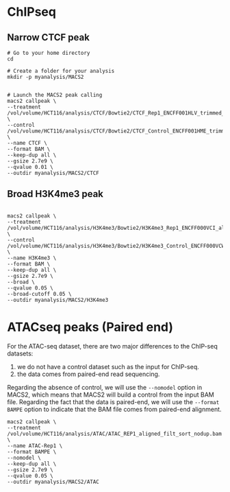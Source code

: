 # ChIPseq

## Narrow CTCF peak

```
# Go to your home directory
cd 

# Create a folder for your analysis
mkdir -p myanalysis/MACS2


# Launch the MACS2 peak calling
macs2 callpeak \
--treatment /vol/volume/HCT116/analysis/CTCF/Bowtie2/CTCF_Rep1_ENCFF001HLV_trimmed_aligned_filt_sort_nodup.bam \
--control /vol/volume/HCT116/analysis/CTCF/Bowtie2/CTCF_Control_ENCFF001HME_trimmed_aligned_filt_sort_nodup.bam \
--name CTCF \
--format BAM \
--keep-dup all \
--gsize 2.7e9 \
--qvalue 0.01 \
--outdir myanalysis/MACS2/CTCF
```

## Broad H3K4me3 peak

```

macs2 callpeak \
--treatment /vol/volume/HCT116/analysis/H3K4me3/Bowtie2/H3K4me3_Rep1_ENCFF000VCI_aligned_filt_sort_nodup.bam \
--control /vol/volume/HCT116/analysis/H3K4me3/Bowtie2/H3K4me3_Control_ENCFF000VCW_aligned_filt_sort_nodup.bam \
--name H3K4me3 \
--format BAM \
--keep-dup all \
--gsize 2.7e9 \
--broad \
--qvalue 0.05 \
--broad-cutoff 0.05 \
--outdir myanalysis/MACS2/H3K4me3

```

# ATACseq peaks (Paired end)

For the ATAC-seq dataset, there are two major differences to the ChIP-seq datasets:

1. we do not have a control dataset such as the input for ChIP-seq.
2. the data comes from paired-end read sequencing.

Regarding the absence of control, we will use the `--nomodel` option in MACS2, which means that MACS2 will build a control from the input BAM file.
Regarding the fact that the data is paired-end, we will use the `--format BAMPE` option to indicate that the BAM file comes from paired-end alignment.

```
macs2 callpeak \
--treatment /vol/volume/HCT116/analysis/ATAC/ATAC_REP1_aligned_filt_sort_nodup.bam \
--name ATAC-Rep1 \
--format BAMPE \
--nomodel \
--keep-dup all \
--gsize 2.7e9 \
--qvalue 0.05 \
--outdir myanalysis/MACS2/ATAC

```
